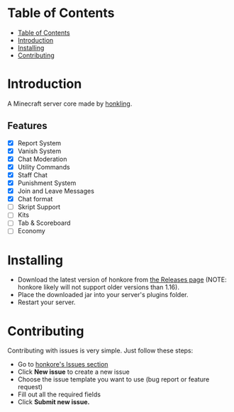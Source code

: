 # Table of Contents

- [Table of Contents](#table-of-contents)
- [Introduction](#introduction)
- [Installing](#installing)
- [Contributing](#contributing)

# Introduction

A Minecraft server core made by [honkling](https://github.com/honkling).

## Features

- [x] Report System
- [x] Vanish System
- [x] Chat Moderation
- [x] Utility Commands
- [x] Staff Chat
- [x] Punishment System
- [x] Join and Leave Messages
- [x] Chat format
- [ ] Skript Support
- [ ] Kits
- [ ] Tab & Scoreboard
- [ ] Economy

# Installing

- Download the latest version of honkore from [the Releases page](https://github.com/honkling/honkore/releases) (NOTE: honkore likely will not support older versions than 1.16).
- Place the downloaded jar into your server's plugins folder.
- Restart your server.

# Contributing

Contributing with issues is very simple. Just follow these steps:
- Go to [honkore's Issues section](https://github.com,/honkling/honkore/issues)
- Click **New issue** to create a new issue
- Choose the issue template you want to use (bug report or feature request)
- Fill out all the required fields
- Click **Submit new issue.**
